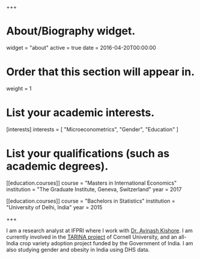 +++
# About/Biography widget.
widget = "about"
active = true
date = 2016-04-20T00:00:00

# Order that this section will appear in.
weight = 1

# List your academic interests.
[interests]
  interests = [
    "Microeconometrics",
    "Gender",
    "Education"
  ]

# List your qualifications (such as academic degrees).

[[education.courses]]
  course = "Masters in International Economics"
  institution = "The Graduate Institute, Geneva, Switzerland"
  year = 2017

[[education.courses]]
  course = "Bachelors in Statistics"
  institution = "University of Delhi, India"
  year = 2015
 
+++

I am a research analyst at IFPRI where I work with <a href="http://www.ifpri.org/profile/avinash-kishore">Dr. Avinash Kishore</a>. I am currently involved in the <a href="https://tarina.tci.cornell.edu/">TARINA project</a> of Cornell University, and an all-India crop variety adoption project funded by the Government of India. I am also studying gender and obesity in India using DHS data.
